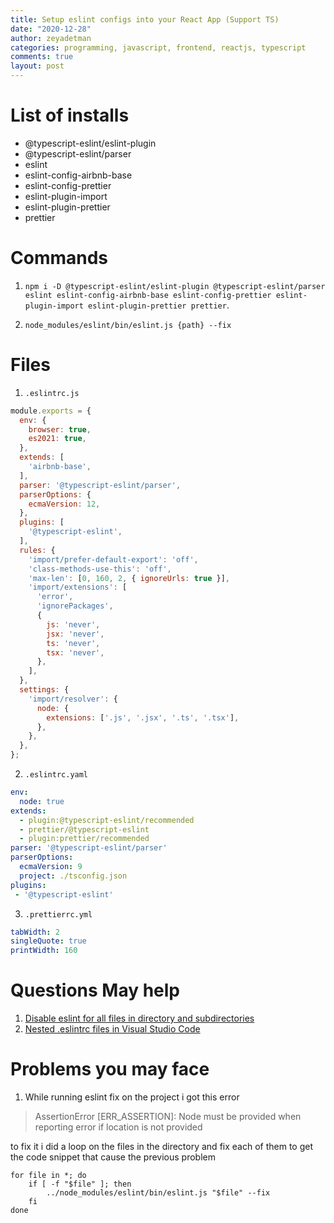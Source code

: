 ```yaml
---
title: Setup eslint configs into your React App (Support TS)
date: "2020-12-28"
author: zeyadetman
categories: programming, javascript, frontend, reactjs, typescript
comments: true
layout: post
---
```


# List of installs

- @typescript-eslint/eslint-plugin
- @typescript-eslint/parser
- eslint
- eslint-config-airbnb-base
- eslint-config-prettier
- eslint-plugin-import
- eslint-plugin-prettier
- prettier

# Commands

1. `npm i -D @typescript-eslint/eslint-plugin @typescript-eslint/parser eslint eslint-config-airbnb-base eslint-config-prettier eslint-plugin-import eslint-plugin-prettier prettier`.

2. `node_modules/eslint/bin/eslint.js {path} --fix`

# Files

1. `.eslintrc.js`
```js
module.exports = {
  env: {
    browser: true,
    es2021: true,
  },
  extends: [
    'airbnb-base',
  ],
  parser: '@typescript-eslint/parser',
  parserOptions: {
    ecmaVersion: 12,
  },
  plugins: [
    '@typescript-eslint',
  ],
  rules: {
    'import/prefer-default-export': 'off',
    'class-methods-use-this': 'off',
    'max-len': [0, 160, 2, { ignoreUrls: true }],
    'import/extensions': [
      'error',
      'ignorePackages',
      {
        js: 'never',
        jsx: 'never',
        ts: 'never',
        tsx: 'never',
      },
    ],
  },
  settings: {
    'import/resolver': {
      node: {
        extensions: ['.js', '.jsx', '.ts', '.tsx'],
      },
    },
  },
};
```

2. `.eslintrc.yaml`
```yaml
env:  
  node: true  
extends:  
  - plugin:@typescript-eslint/recommended  
  - prettier/@typescript-eslint  
  - plugin:prettier/recommended  
parser: '@typescript-eslint/parser'  
parserOptions:  
  ecmaVersion: 9  
  project: ./tsconfig.json  
plugins:  
 - '@typescript-eslint'
```

3. `.prettierrc.yml`
```yml
tabWidth: 2  
singleQuote: true
printWidth: 160
```

# Questions May help

1. [Disable eslint for all files in directory and subdirectories](https://stackoverflow.com/q/43194302/5721245)
2. [Nested .eslintrc files in Visual Studio Code](https://stackoverflow.com/questions/45668816/nested-eslintrc-files-in-visual-studio-code)

# Problems you may face

1. While running eslint fix on the project i got this error
> AssertionError [ERR_ASSERTION]: Node must be provided when reporting error if location is not provided

to fix it i did a loop on the files in the directory and fix each of them to get the code snippet that cause the previous problem
```
for file in *; do                                            
    if [ -f "$file" ]; then
        ../node_modules/eslint/bin/eslint.js "$file" --fix
    fi
done
```
